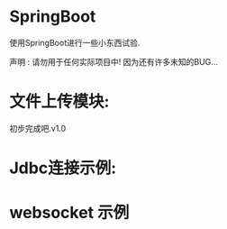 # SpringBoot
使用SpringBoot进行一些小东西试验.

声明 : 
请勿用于任何实际项目中! 因为还有许多未知的BUG...


# 文件上传模块:
初步完成吧.v1.0

# Jdbc连接示例:

# websocket 示例

